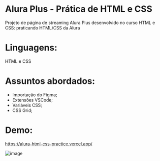 # Alura Plus - Prática de HTML e CSS
Projeto de página de streaming Alura Plus desenvolvido no curso HTML e CSS: praticando HTML/CSS da Alura

# Linguagens:
HTML e CSS

# Assuntos abordados:
- Importação do Figma;
- Extensões VSCode;
- Variáveis CSS;
- CSS Grid;

# Demo:
https://alura-html-css-practice.vercel.app/

![image](https://github.com/leonardo-rsantos/alura-html-css-practice/assets/16440151/7b2397bf-7df8-4146-b82e-ddf290191545)
